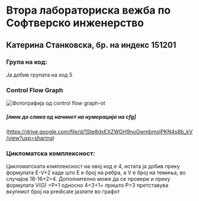 # Втора лабораториска вежба по Софтверско инженерство
## Катерина Станковска, бр. на индекс 151201
### Група на код:
Ја добив групата на код 5
### Control Flow Graph
![Фотографија од control flow graph-ot](silab2_151227.drawio.png)
##### [линк до слика од начинот на нумерација на cfg]

(https://drive.google.com/file/d/1Ste8dxEXZWGH9noGwmbmsIPKN4s8b_kV/view?usp=sharing)

### Цикломатска комплексност:
Цикломатската комплексност на овој код е 4,
истата ја добив преку формулата Е-V+2  каде што Е е број на ребра, а V е  број на темиња, во случајов 18-16+2=4.
Дополнително може да се провери и преку формулата V(G) =P+1 односно 4=3+1= пришто P=3 претставува вкупниот број на predicate јазлите во графот